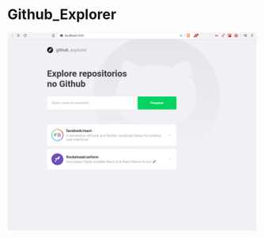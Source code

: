 # Github_Explorer

<p align="center">
<img src="./.github/GitHubExplorer.png" width=550 align="center" />
</p>

